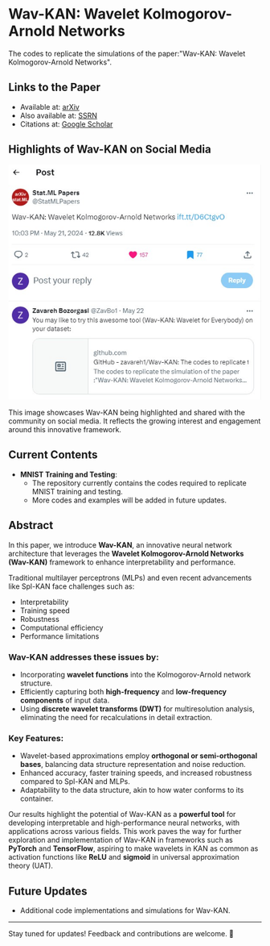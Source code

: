 # Wav-KAN: Wavelet Kolmogorov-Arnold Networks
The codes to replicate the simulations of the paper:"Wav-KAN: Wavelet Kolmogorov-Arnold Networks". 

## Links to the Paper
- Available at: [arXiv](https://arxiv.org/abs/2405.12832)
- Also available at: [SSRN](https://papers.ssrn.com/sol3/papers.cfm?abstract_id=4835325)
- Citations at: [Google Scholar](https://scholar.google.com/scholar?hl=en&as_sdt=0%2C13&q=Wav-kan%3A+Wavelet+kolmogorov-arnold+networks&btnG=)

## Highlights of Wav-KAN on Social Media
![View on X](Images/wav-kan.jpg) 

This image showcases Wav-KAN being highlighted and shared with the community on social media. It reflects the growing interest and engagement around this innovative framework.

## Current Contents
- **MNIST Training and Testing**:
  - The repository currently contains the codes required to replicate MNIST training and testing.
  - More codes and examples will be added in future updates.

## Abstract
In this paper, we introduce **Wav-KAN**, an innovative neural network architecture that leverages the **Wavelet Kolmogorov-Arnold Networks (Wav-KAN)** framework to enhance interpretability and performance.

Traditional multilayer perceptrons (MLPs) and even recent advancements like Spl-KAN face challenges such as:
- Interpretability
- Training speed
- Robustness
- Computational efficiency
- Performance limitations

### Wav-KAN addresses these issues by:
- Incorporating **wavelet functions** into the Kolmogorov-Arnold network structure.
- Efficiently capturing both **high-frequency** and **low-frequency components** of input data.
- Using **discrete wavelet transforms (DWT)** for multiresolution analysis, eliminating the need for recalculations in detail extraction.

### Key Features:
- Wavelet-based approximations employ **orthogonal or semi-orthogonal bases**, balancing data structure representation and noise reduction.
- Enhanced accuracy, faster training speeds, and increased robustness compared to Spl-KAN and MLPs.
- Adaptability to the data structure, akin to how water conforms to its container.

Our results highlight the potential of Wav-KAN as a **powerful tool** for developing interpretable and high-performance neural networks, with applications across various fields. This work paves the way for further exploration and implementation of Wav-KAN in frameworks such as **PyTorch** and **TensorFlow**, aspiring to make wavelets in KAN as common as activation functions like **ReLU** and **sigmoid** in universal approximation theory (UAT).

## Future Updates
- Additional code implementations and simulations for Wav-KAN.


---

Stay tuned for updates! Feedback and contributions are welcome. 🚀

